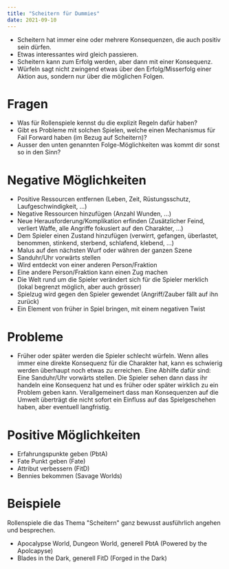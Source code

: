 ```yaml
---
title: "Scheitern für Dummies"
date: 2021-09-10
---
```


- Scheitern hat immer eine oder mehrere Konsequenzen, die auch positiv sein dürfen.
- Etwas interessantes wird gleich passieren.
- Scheitern kann zum Erfolg werden, aber dann mit einer Konsequenz.
- Würfeln sagt nicht zwingend etwas über den Erfolg/Misserfolg einer Aktion aus, sondern nur über die möglichen Folgen.

# Fragen

- Was für Rollenspiele kennst du die explizit Regeln dafür haben?
- Gibt es Probleme mit solchen Spielen, welche einen Mechanismus für Fail Forward haben (im Bezug auf Scheitern)?
- Ausser den unten genannten Folge-Möglichkeiten was kommt dir sonst so in den Sinn?

# Negative Möglichkeiten

- Positive Ressourcen entfernen (Leben, Zeit, Rüstungsschutz, Laufgeschwindigkeit, ...)
- Negative Ressourcen hinzufügen (Anzahl Wunden, ...)
- Neue Herausforderung/Komplikation erfinden (Zusätzlicher Feind, verliert Waffe, alle Angriffe fokusiert auf den Charakter, ...)
- Dem Spieler einen Zustand hinzufügen (verwirrt, gefangen, überlastet, benommen, stinkend, sterbend, schlafend, klebend, ...)
- Malus auf den nächsten Wurf oder währen der ganzen Szene
- Sanduhr/Uhr vorwärts stellen
- Wird entdeckt von einer anderen Person/Fraktion
- Eine andere Person/Fraktion kann einen Zug machen
- Die Welt rund um die Spieler verändert sich für die Spieler merklich (lokal begrenzt möglich, aber auch grösser)
- Spielzug wird gegen den Spieler gewendet (Angriff/Zauber fällt auf ihn zurück)
- Ein Element von früher in Spiel bringen, mit einem negativen Twist

# Probleme

- Früher oder später werden die Spieler schlecht würfeln. Wenn alles immer eine direkte Konsequenz für die Charakter hat, kann es schwierig werden überhaupt noch etwas zu erreichen. Eine Abhilfe dafür sind: Eine Sanduhr/Uhr vorwärts stellen. Die Spieler sehen dann dass ihr handeln eine Konsequenz hat und es früher oder später wirklich zu ein Problem geben kann. Verallgemeinert dass man Konsequenzen auf die Umwelt überträgt die nicht sofort ein Einfluss auf das Spielgeschehen haben, aber eventuell langfristig.

# Positive Möglichkeiten

- Erfahrungspunkte geben (PbtA)
- Fate Punkt geben (Fate)
- Attribut verbessern (FitD)
- Bennies bekommen (Savage Worlds)

# Beispiele

Rollenspiele die das Thema "Scheitern" ganz bewusst ausführlich angehen und besprechen.

- Apocalypse World, Dungeon World, generell PbtA (Powered by the Apolcapyse)
- Blades in the Dark, generell FitD (Forged in the Dark)
